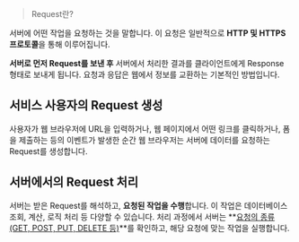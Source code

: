 > Request란?

서버에 어떤 작업을 요청하는 것을 말합니다.
이 요청은 일반적으로 **HTTP 및 HTTPS 프로토콜**을 통해 이루어집니다.

**서버로 먼저 Request를 보낸 후** 서버에서 처리한 결과를 클라이언트에게 Response 형태로 보내게 됩니다. 요청과 응답은 웹에서 정보를 교환하는 기본적인 방법입니다.
> 

## 서비스 사용자의 Request 생성

사용자가 웹 브라우저에 URL을 입력하거나, 웹 페이지에서 어떤 링크를 클릭하거나, 폼을 제출하는 등의 이벤트가 발생한 순간 웹 브라우저는 서버에 데이터를 요청하는 Request를 생성합니다.

## 서버에서의 Request 처리

서버는 받은 Request를 해석하고, **요청된 작업을 수행**합니다. 이 작업은 데이터베이스 조회, 계산, 로직 처리 등 다양할 수 있습니다. 처리 과정에서 서버는 **[요청의 종류(GET, POST, PUT, DELETE 등)](https://www.notion.so/Http-Method-c7c6d4ff709d4f07bdd290443963b258?pvs=21)**를 확인하고, 해당 요청에 맞는 작업을 실행합니다.
